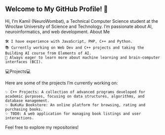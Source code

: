 ## Welcome to My GitHub Profile! 👋

Hi, I’m Kamil (NeuroWombat), a Technical Computer Science student at the Wrocław University of Science and Technology. I’m passionate about AI, neuroinformatics, and web development.
About Me

    🛠️ I have experience with JavaScript, PHP, C++ and Python.
    📚 Currently working on Web Dev and C++ projects and taking the Building AI course from Elements of AI.
    🌱 Always eager to learn more about machine learning and brain-computer interfaces (BCI).

  💻Projects💻

Here are some of the projects I’m currently working on:

    ✨ C++ Projects: A collection of advanced programs developed for academic purposes, focusing on data structures, algorithms, and database management.
    ✨ BuKuKu Bookstore: An online platform for browsing, rating and purchasing books.
    ✨ T0D0: A web application for managing book listings and user interactions.

Feel free to explore my repositories!
